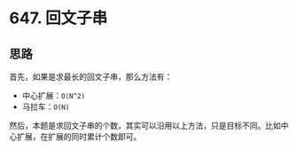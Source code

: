 # 647. 回文子串

## 思路

首先，如果是求最长的回文子串，那么方法有：

- 中心扩展：`O(N^2)`
- 马拉车：`O(N)`

然后，本题是求回文子串的个数，其实可以沿用以上方法，只是目标不同。比如中心扩展，在扩展的同时累计个数即可。
